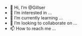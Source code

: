 - 👋 Hi, I’m @Gillser
- 👀 I’m interested in ...
- 🌱 I’m currently learning ...
- 💞️ I’m looking to collaborate on ...
- 📫 How to reach me ...

<!---
Gillser/Gillser is a ✨ special ✨ repository because its `README.md` (this file) appears on your GitHub profile.
You can click the Preview link to take a look at your changes.
--->
